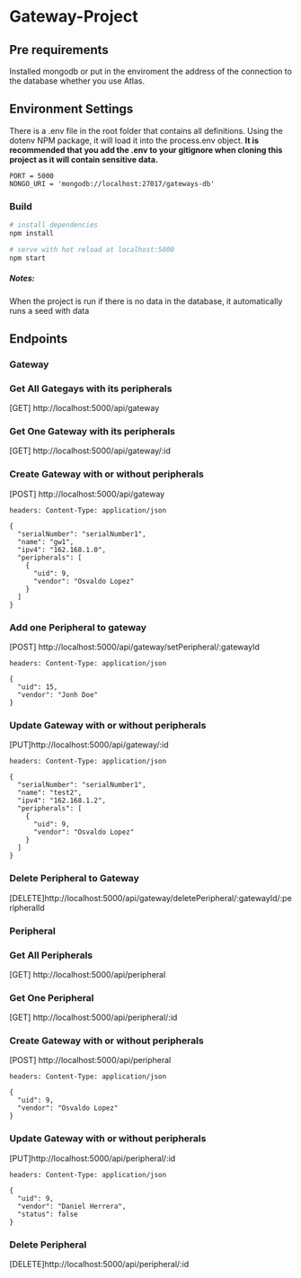 # Gateway-Project

## Pre requirements

Installed mongodb or put in the enviroment the address of the connection to the database whether you use Atlas.

## Environment Settings

There is a .env file in the root folder that contains all definitions.
Using the dotenv NPM package, it will load it into the process.env object.
<b>It is recommended that you add the .env to your gitignore when cloning this project as it will contain sensitive data.</b>

```
PORT = 5000
NONGO_URI = 'mongodb://localhost:27017/gateways-db'
```

### Build

```bash
# install dependencies
npm install

# serve with hot reload at localhost:5000
npm start
```

##### Notes:

When the project is run if there is no data in the database, it automatically runs a seed with data

## Endpoints

### Gateway

### Get All Gategays with its peripherals

[GET] http://localhost:5000/api/gateway

### Get One Gateway with its peripherals

[GET] http://localhost:5000/api/gateway/:id

### Create Gateway with or without peripherals

[POST] http://localhost:5000/api/gateway

`headers: Content-Type: application/json`

```json:
{
  "serialNumber": "serialNumber1",
  "name": "gw1",
  "ipv4": "162.168.1.0",
  "peripherals": [
    {
      "uid": 9,
      "vendor": "Osvaldo Lopez"
    }
  ]
}
```

### Add one Peripheral to gateway

[POST] http://localhost:5000/api/gateway/setPeripheral/:gatewayId

`headers: Content-Type: application/json`

```json:
{
  "uid": 15,
  "vendor": "Jonh Doe"
}
```

### Update Gateway with or without peripherals

[PUT]http://localhost:5000/api/gateway/:id

`headers: Content-Type: application/json`

```json:
{
  "serialNumber": "serialNumber1",
  "name": "test2",
  "ipv4": "162.168.1.2",
  "peripherals": [
    {
      "uid": 9,
      "vendor": "Osvaldo Lopez"
    }
  ]
}
```

### Delete Peripheral to Gateway

[DELETE]http://localhost:5000/api/gateway/deletePeripheral/:gatewayId/:peripheralId

### Peripheral

### Get All Peripherals

[GET] http://localhost:5000/api/peripheral

### Get One Peripheral

[GET] http://localhost:5000/api/peripheral/:id

### Create Gateway with or without peripherals

[POST] http://localhost:5000/api/peripheral

`headers: Content-Type: application/json`

```json:
{
  "uid": 9,
  "vendor": "Osvaldo Lopez"
}
```

### Update Gateway with or without peripherals

[PUT]http://localhost:5000/api/peripheral/:id

`headers: Content-Type: application/json`

```json:
{
  "uid": 9,
  "vendor": "Daniel Herrera",
  "status": false
}
```

### Delete Peripheral

[DELETE]http://localhost:5000/api/peripheral/:id
